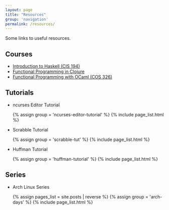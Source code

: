 ```yaml
---
layout: page
title: "Resources"
group: 'navigation'
permalink: /resources/
---
```


Some links to useful resources.

## Courses

- [Introduction to Haskell (CIS 194)][hs]
- [Functional Programming in Clojure][clj]
- [Functional Programming with OCaml (COS 326)][ml]


## Tutorials

- ncurses Editor Tutorial
<ul class="nav nav-pills">
    {% assign group = 'ncurses-editor-tutorial' %}
    {% include page_list.html %}
</ul>

- Scrabble Tutorial
<ul class='nav nav-pills'>
    {% assign group = 'scrabble-tut' %}
    {% include page_list.html %}
</ul>

- Huffman Tutorial
<ul class='nav nav-pills'>
    {% assign group = 'huffman-tutorial' %}
    {% include page_list.html %}
</ul>


## Series

- Arch Linux Series
<ul class="nav nav-pills">
    {% assign pages_list = site.posts | reverse %}
    {% assign group = 'arch-days' %}
    {% include page_list.html %}
</ul>




[hs]: http://www.seas.upenn.edu/~cis194/
[clj]: http://iloveponies.github.io/120-hour-epic-sax-marathon/index.html
[ml]: http://www.cs.princeton.edu/courses/archive/fall14/cos326/
